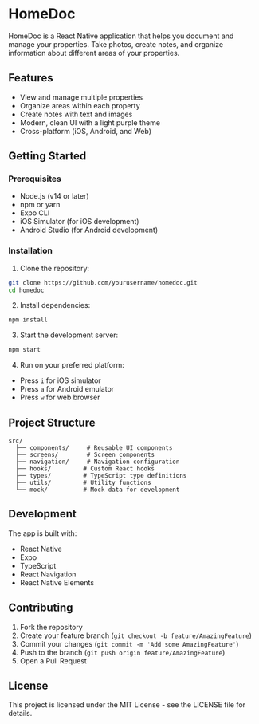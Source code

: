 # HomeDoc

HomeDoc is a React Native application that helps you document and manage your properties. Take photos, create notes, and organize information about different areas of your properties.

## Features

- View and manage multiple properties
- Organize areas within each property
- Create notes with text and images
- Modern, clean UI with a light purple theme
- Cross-platform (iOS, Android, and Web)

## Getting Started

### Prerequisites

- Node.js (v14 or later)
- npm or yarn
- Expo CLI
- iOS Simulator (for iOS development)
- Android Studio (for Android development)

### Installation

1. Clone the repository:

```bash
git clone https://github.com/yourusername/homedoc.git
cd homedoc
```

2. Install dependencies:

```bash
npm install
```

3. Start the development server:

```bash
npm start
```

4. Run on your preferred platform:

- Press `i` for iOS simulator
- Press `a` for Android emulator
- Press `w` for web browser

## Project Structure

```
src/
  ├── components/     # Reusable UI components
  ├── screens/        # Screen components
  ├── navigation/     # Navigation configuration
  ├── hooks/         # Custom React hooks
  ├── types/         # TypeScript type definitions
  ├── utils/         # Utility functions
  └── mock/          # Mock data for development
```

## Development

The app is built with:

- React Native
- Expo
- TypeScript
- React Navigation
- React Native Elements

## Contributing

1. Fork the repository
2. Create your feature branch (`git checkout -b feature/AmazingFeature`)
3. Commit your changes (`git commit -m 'Add some AmazingFeature'`)
4. Push to the branch (`git push origin feature/AmazingFeature`)
5. Open a Pull Request

## License

This project is licensed under the MIT License - see the LICENSE file for details.
